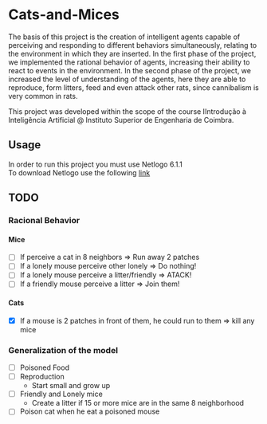# Cats-and-Mices
The basis of this project is the creation of intelligent agents capable of perceiving and responding to different behaviors simultaneously, relating to the environment in which they are inserted.
In the first phase of the project, we implemented the rational behavior of agents, increasing their ability to react to events in the environment.
In the second phase of the project, we increased the level of understanding of the agents, here they are able to reproduce, form litters, feed and even attack other rats, since cannibalism is very common in rats.

This project was developed within the scope of the course IIntrodução à Inteligência Artificial @ Instituto Superior de Engenharia de Coimbra.

## Usage
In order to run this project you must use Netlogo 6.1.1<br>
To download Netlogo use the following [link](https://ccl.northwestern.edu/netlogo/)

## TODO
### Racional Behavior
#### Mice
- [ ] If perceive a cat in 8 neighbors => Run away 2 patches
- [ ] If a lonely mouse perceive other lonely => Do nothing!
- [ ] If a lonely mouse perceive a litter/friendly => ATACK!
- [ ] If a friendly mouse perceive a litter => Join them!

#### Cats
- [x] If a mouse is 2 patches in front of them, he could run to them => kill any mice

### Generalization of the model
- [ ] Poisoned Food
- [ ] Reproduction
    - Start small and grow up
- [ ] Friendly and Lonely mice
    - Create a litter if 15 or more mice are in the same 8 neighborhood
- [ ] Poison cat when he eat a poisoned mouse
